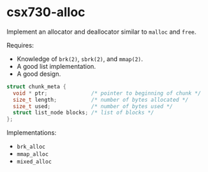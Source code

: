 # csx730-alloc

Implement an allocator and deallocator similar to `malloc` and `free`.

Requires:
* Knowledge of `brk(2)`, `sbrk(2)`, and `mmap(2)`.
* A good list implementation.
* A good design.

```c
struct chunk_meta {
  void * ptr;              /* pointer to beginning of chunk */
  size_t length;           /* number of bytes allocated */ 
  size_t used;             /* number of bytes used */
  struct list_node blocks; /* list of blocks */
};
```

Implementations:
* `brk_alloc`
* `mmap_alloc`
* `mixed_alloc`
